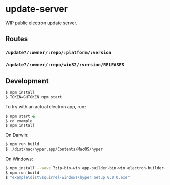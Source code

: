 # update-server

WIP public electron update server.

## Routes

### `/update?/:owner/:repo/:platform/:version`
### `/update?/:owner/:repo/win32/:version/RELEASES`

## Development

```bash
$ npm install
$ TOKEN=GHTOKEN npm start
```

To try with an actual electron app, run:

```bash
$ npm start &
$ cd example
$ npm install
```

On Darwin:

```bash
$ npm run build
$ ./dist/mac/hyper.app/Contents/MacOS/hyper
```

On Windows:

```bash
$ npm install --save 7zip-bin-win app-builder-bin-win electron-builder-squirrel-windows
$ npm run build
$ "example\dist\squirrel-windows\hyper Setup 0.0.0.exe"
```
